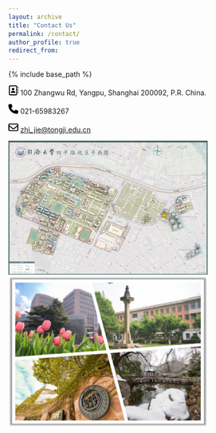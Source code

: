 ```yaml
---
layout: archive
title: "Contact Us"
permalink: /contact/
author_profile: true
redirect_from:
---
```


{% include base_path %}

<img src="../images/address-book-regular.svg" width="20" height="20">  100 Zhangwu Rd, Yangpu, Shanghai 200092, P.R. China. 

<img src="../images/phone-solid.svg" width="20" height="20"> 021-65983267

<img src="../images/envelope-regular.svg" width="20" height="20"> zhi_jie@tongji.edu.cn

<img src="../images/location.png" width="400">
<img src="../images/campus.png" width="400">
